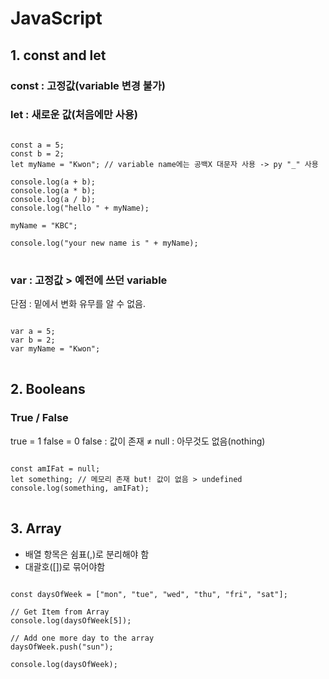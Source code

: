 JavaScript
==========
## 1. const and let
### const : 고정값(variable 변경 불가)

### let : 새로운 값(처음에만 사용)
<pre>
<code>
const a = 5;
const b = 2;
let myName = "Kwon"; // variable name에는 공백X 대문자 사용 -> py "_" 사용

console.log(a + b);
console.log(a * b);
console.log(a / b);
console.log("hello " + myName);

myName = "KBC";

console.log("your new name is " + myName);
</code>
</pre>

### var : 고정값 > 예전에 쓰던 variable

단점 : 밑에서 변화 유무를 알 수 없음.

<pre>
<code>
var a = 5;
var b = 2;
var myName = "Kwon";
</code>
</pre>

## 2. Booleans

### True / False
true = 1
false = 0 
false : 값이 존재 ≠ null : 아무것도 없음(nothing)

<pre>
<code>
const amIFat = null;
let something; // 메모리 존재 but! 값이 없음 > undefined
console.log(something, amIFat);
</code>
</pre>

## 3. Array

- 배열 항목은 쉼표(,)로 분리해야 함
- 대괄호([])로 묶어야함

<pre>
<code>
const daysOfWeek = ["mon", "tue", "wed", "thu", "fri", "sat"];

// Get Item from Array
console.log(daysOfWeek[5]);

// Add one more day to the array
daysOfWeek.push("sun");

console.log(daysOfWeek);
</code>
</pre>

